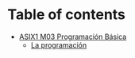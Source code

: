 # Table of contents

* [ASIX1 M03 Programación Básica](README.md)
  * [La programación](asix1-m03-programacion-basica/la-programacion.md)
